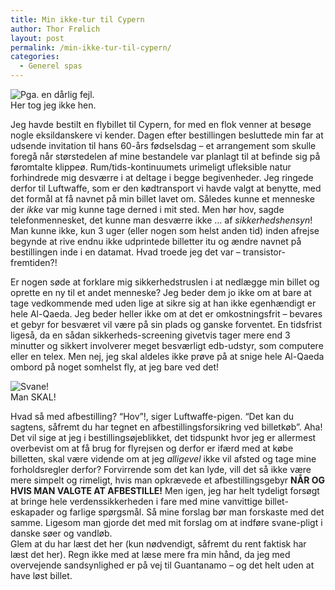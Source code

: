 ```yaml
---
title: Min ikke-tur til Cypern
author: Thor Frølich
layout: post
permalink: /min-ikke-tur-til-cypern/
categories:
  - Generel spas
---
```

<div class="bitImage bitRight" style="width: 228px">
  <img src="http://www.abekat.net/images/cypern.jpg" alt="Pga. en dårlig fejl." /><br /> Her tog jeg ikke hen.
</div>

Jeg havde bestilt en flybillet til Cypern, for med en flok venner at besøge nogle eksildanskere vi kender. Dagen efter bestillingen besluttede min far at udsende invitation til hans 60-års fødselsdag – et arrangement som skulle foregå når størstedelen af mine bestandele var planlagt til at befinde sig på føromtalte klippeø. Rum/tids-kontinuumets urimeligt ufleksible natur forhindrede mig desværre i at deltage i begge begivenheder. Jeg ringede derfor til Luftwaffe, som er den kødtransport vi havde valgt at benytte, med det formål at få navnet på min billet lavet om. Således kunne et menneske der *ikke* var mig kunne tage derned i mit sted. Men hør hov, sagde telefonmennesket, det kunne man desværre ikke … af *sikkerhedshensyn*! Man kunne ikke, kun 3 uger (eller nogen som helst anden tid) inden afrejse begynde at rive endnu ikke udprintede billetter itu og ændre navnet på bestillingen inde i en datamat. Hvad troede jeg det var – transistor-fremtiden?!

Er nogen søde at forklare mig sikkerhedstruslen i at nedlægge min billet og oprette en ny til et andet menneske? Jeg beder dem jo ikke om at bare at tage vedkommende med uden lige at sikre sig at han ikke egenhændigt er hele Al-Qaeda. Jeg beder heller ikke om at det er omkostningsfrit – bevares et gebyr for besværet vil være på sin plads og ganske forventet. En tidsfrist ligeså, da en sådan sikkerheds-screening givetvis tager mere end 3 minutter og sikkert involverer meget besværligt edb-udstyr, som computere eller en telex. Men nej, jeg skal aldeles ikke prøve på at snige hele Al-Qaeda ombord på noget somhelst fly, at jeg bare ved det!

<div class="bitImage bitLeft" style="width: 208px">
  <img src="http://www.abekat.net/images/svane.jpg" alt="Svane!" /><br /> Man SKAL!
</div>

Hvad så med afbestilling? “Hov”!, siger Luftwaffe-pigen. “Det kan du sagtens, såfremt du har tegnet en afbestillingsforsikring ved billetkøb”. Aha! Det vil sige at jeg i bestillingsøjeblikket, det tidspunkt hvor jeg er allermest overbevist om at få brug for flyrejsen og derfor er ifærd med at købe billetten, skal være vidende om at jeg *alligevel* ikke vil afsted og tage mine forholdsregler derfor? Forvirrende som det kan lyde, vill det så ikke være mere simpelt og rimeligt, hvis man opkrævede et afbestillingsgebyr **NÅR OG HVIS MAN VALGTE AT AFBESTILLE!** Men igen, jeg har helt tydeligt forsøgt at bringe hele verdenssikkerheden i fare med mine vanvittige billet-eskapader og farlige spørgsmål. Så mine forslag bør man forskaste med det samme. Ligesom man gjorde det med mit forslag om at indføre svane-pligt i danske søer og vandløb.  
Glem at du har læst det her (kun nødvendigt, såfremt du rent faktisk har læst det her). Regn ikke med at læse mere fra min hånd, da jeg med overvejende sandsynlighed er på vej til Guantanamo – og det helt uden at have løst billet.